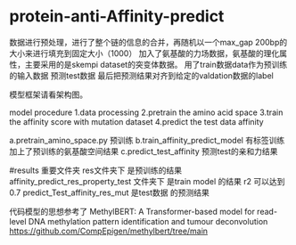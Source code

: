 # protein-anti-Affinity-predict
数据进行预处理，进行了整个链的信息的合并，再随机以一个max_gap 200bp的大小来进行填充到固定大小（1000）
加入了氨基酸的力场数据，氨基酸的理化属性，主要采用的是skempi dataset的突变体数据。
用了train数据data作为预训练的输入数据
预测test数据
最后把预测结果对齐到给定的valdation数据的label

模型框架请看架构图。

model procedure
1.data processing
2.pretrain the amino acid space 
3.train the affinity score with mutation dataset
4.predict the test data affinity 

a.pretrain_amino_space.py 预训练
b.train_affinity_predict_model 有标签训练 加上了预训练的氨基酸空间结果
c.predict_test_affinity 预测test的亲和力结果


#results 重要文件夹
res文件夹下 是预训练的结果
affinity_predict_res_property_test 文件夹下 是train model 的结果 r2 可以达到0.7
predict_Test_affinity_res_mut 是test数据 的预测结果 

代码模型的思想参考了 
MethylBERT: A Transformer-based model for read-level DNA methylation pattern identification and tumour deconvolution
https://github.com/CompEpigen/methylbert/tree/main
